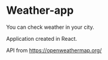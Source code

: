 # Weather-app

You can check weather in your city.

Application created in React.

API from https://openweathermap.org/ 
